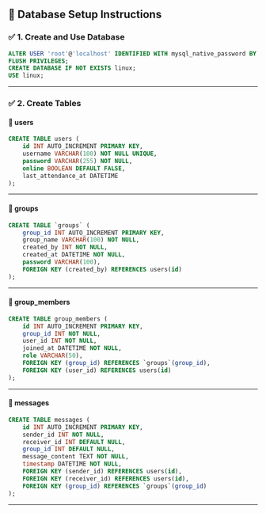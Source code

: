 ## 📘 Database Setup Instructions

### ✅ 1. Create and Use Database

```sql
ALTER USER 'root'@'localhost' IDENTIFIED WITH mysql_native_password BY '12332145';
FLUSH PRIVILEGES;
CREATE DATABASE IF NOT EXISTS linux;
USE linux;
```

---

### ✅ 2. Create Tables

#### 🔹 users

```sql
CREATE TABLE users (
    id INT AUTO_INCREMENT PRIMARY KEY,
    username VARCHAR(100) NOT NULL UNIQUE,
    password VARCHAR(255) NOT NULL,
    online BOOLEAN DEFAULT FALSE,
    last_attendance_at DATETIME
);
```

---

#### 🔹 groups 

```sql
CREATE TABLE `groups` (
    group_id INT AUTO_INCREMENT PRIMARY KEY,
    group_name VARCHAR(100) NOT NULL,
    created_by INT NOT NULL,
    created_at DATETIME NOT NULL,
    password VARCHAR(100),
    FOREIGN KEY (created_by) REFERENCES users(id)
);
```

---

#### 🔹 group_members

```sql
CREATE TABLE group_members (
    id INT AUTO_INCREMENT PRIMARY KEY,
    group_id INT NOT NULL,
    user_id INT NOT NULL,
    joined_at DATETIME NOT NULL,
    role VARCHAR(50),
    FOREIGN KEY (group_id) REFERENCES `groups`(group_id),
    FOREIGN KEY (user_id) REFERENCES users(id)
);
```

---

#### 🔹 messages

```sql
CREATE TABLE messages (
    id INT AUTO_INCREMENT PRIMARY KEY,
    sender_id INT NOT NULL,
    receiver_id INT DEFAULT NULL,
    group_id INT DEFAULT NULL,
    message_content TEXT NOT NULL,
    timestamp DATETIME NOT NULL,
    FOREIGN KEY (sender_id) REFERENCES users(id),
    FOREIGN KEY (receiver_id) REFERENCES users(id),
    FOREIGN KEY (group_id) REFERENCES `groups`(group_id)
);
```

---
